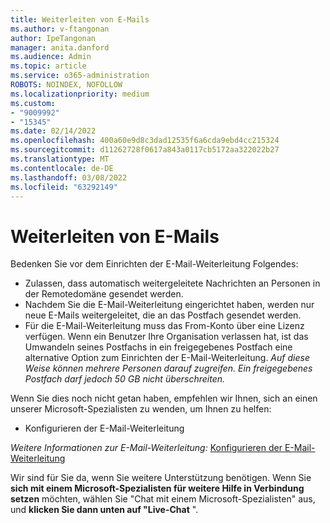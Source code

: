 ```yaml
---
title: Weiterleiten von E-Mails
ms.author: v-ftangonan
author: IpeTangonan
manager: anita.danford
ms.audience: Admin
ms.topic: article
ms.service: o365-administration
ROBOTS: NOINDEX, NOFOLLOW
ms.localizationpriority: medium
ms.custom:
- "9009992"
- "15345"
ms.date: 02/14/2022
ms.openlocfilehash: 400a60e9d8c3dad12535f6a6cda9ebd4cc215324
ms.sourcegitcommit: d11262728f0617a843a0117cb5172aa322022b27
ms.translationtype: MT
ms.contentlocale: de-DE
ms.lasthandoff: 03/08/2022
ms.locfileid: "63292149"
---
```

# <a name="forwarding-emails"></a>Weiterleiten von E-Mails

Bedenken Sie vor dem Einrichten der E-Mail-Weiterleitung Folgendes:

- Zulassen, dass automatisch weitergeleitete Nachrichten an Personen in der Remotedomäne gesendet werden.
- Nachdem Sie die E-Mail-Weiterleitung eingerichtet haben, werden nur neue E-Mails weitergeleitet, die an das Postfach gesendet werden.
- Für die E-Mail-Weiterleitung muss das From-Konto über eine Lizenz verfügen. Wenn ein Benutzer Ihre Organisation verlassen hat, ist das Umwandeln seines Postfachs in ein freigegebenes Postfach eine alternative Option zum Einrichten der E-Mail-Weiterleitung. *Auf diese Weise können mehrere Personen darauf zugreifen. Ein freigegebenes Postfach darf jedoch 50 GB nicht überschreiten.*

Wenn Sie dies noch nicht getan haben, empfehlen wir Ihnen, sich an einen unserer Microsoft-Spezialisten zu wenden, um Ihnen zu helfen:

- Konfigurieren der E-Mail-Weiterleitung

*Weitere Informationen zur E-Mail-Weiterleitung:* [Konfigurieren der E-Mail-Weiterleitung](https://docs.microsoft.com/microsoft-365/admin/email/configure-email-forwarding)

Wir sind für Sie da, wenn Sie weitere Unterstützung benötigen. Wenn Sie **sich mit einem Microsoft-Spezialisten für weitere Hilfe in Verbindung setzen** möchten, wählen Sie "Chat mit einem Microsoft-Spezialisten" aus, und **klicken Sie dann unten auf "Live-Chat** ".
